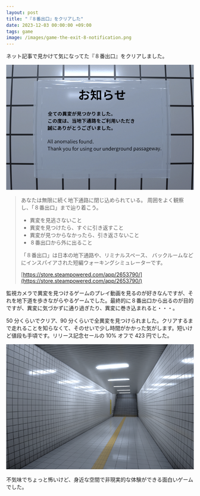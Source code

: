 ```yaml
---
layout: post
title: "『８番出口』をクリアした"
date: 2023-12-03 00:00:00 +09:00
tags: game
image: /images/game-the-exit-8-notification.png
---
```


ネット記事で見かけて気になってた『８番出口』をクリアしました。

![８番出口](/images/game-the-exit-8-notification.png)

> あなたは無限に続く地下通路に閉じ込められている。
> 周囲をよく観察し、「８番出口」まで辿り着こう。
> 
> - 異変を見逃さないこと
> - 異変を見つけたら、すぐに引き返すこと
> - 異変が見つからなかったら、引き返さないこと
> - ８番出口から外に出ること
> 
> 「８番出口」は日本の地下通路や、リミナルスペース、
> バックルームなどにインスパイアされた短編ウォーキングシミュレーターです。
>
> [https://store.steampowered.com/app/2653790/](https://store.steampowered.com/app/2653790/)

監視カメラで異変を見つけるゲームのプレイ動画を見るのが好きなんですが、それを地下道を歩きながらやるゲームでした。最終的に８番出口から出るのが目的ですが、異変に気づかずに通り過ぎたり、異変に巻き込まれると・・・。

50 分くらいでクリア、90 分くらいで全異変を見つけられました。クリアするまで走れることを知らなくて、そのせいで少し時間がかかった気がします。短いけど値段も手頃です。リリース記念セールの 10% オフで 423 円でした。

![８番出口](/images/game-the-exit-8-exit.png)

不気味でちょっと怖いけど、身近な空間で非現実的な体験ができる面白いゲームでした。